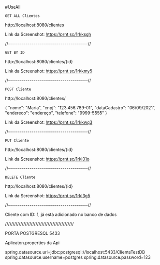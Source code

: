 #UseAll

	GET ALL Clientes
http://localhost:8080/clientes

Link da Screenshot: https://prnt.sc/1rkksgh

//-----------------------------------------//

	GET BY ID 
http://localhost:8080/clientes/{id}

Link da Screenshot: https://prnt.sc/1rkkmy5

//-----------------------------------------//

	POST Cliente
http://localhost:8080/clientes/

{
  "nome": "Maria",
  "cnpj": "123.456.789-01",
  "dataCadastro": "06/09/2021",
  "endereco": "endereço",
  "telefone": "9999-5555"
}

Link da Screenshot: https://prnt.sc/1rkkwq3

//-----------------------------------------//

	PUT Cliente
http://localhost:8080/clientes/{id}

Link da Screenshot: https://prnt.sc/1rkl01o

//-----------------------------------------//

	DELETE Cliente
http://localhost:8080/clientes/{id}

Link da Screenshot: https://prnt.sc/1rkl3g5


//-----------------------------------------//

Cliente com ID: 1, já está adicionado no banco de dados

/////////////////////////////////////////////

PORTA POSTGRESQL 5433

Aplicaton.properties da Api

spring.datasource.url=jdbc:postgresql://localhost:5433/ClienteTestDB
spring.datasource.username=postgres
spring.datasource.password=123
